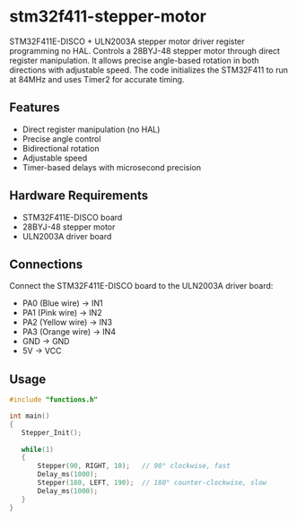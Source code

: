 # stm32f411-stepper-motor

STM32F411E-DISCO + ULN2003A stepper motor driver register programming no HAL.
Controls a 28BYJ-48 stepper motor through direct register manipulation.
It allows precise angle-based rotation in both directions with adjustable speed.
The code initializes the STM32F411 to run at 84MHz and uses Timer2 for accurate timing.

## Features

- Direct register manipulation (no HAL)
- Precise angle control
- Bidirectional rotation
- Adjustable speed
- Timer-based delays with microsecond precision

## Hardware Requirements

- STM32F411E-DISCO board
- 28BYJ-48 stepper motor
- ULN2003A driver board

## Connections

Connect the STM32F411E-DISCO board to the ULN2003A driver board:
- PA0 (Blue wire) → IN1
- PA1 (Pink wire) → IN2
- PA2 (Yellow wire) → IN3
- PA3 (Orange wire) → IN4
- GND → GND
- 5V → VCC


## Usage

```c
#include "functions.h"

int main()
{
   Stepper_Init();
   
   while(1)
   {
       Stepper(90, RIGHT, 10);   // 90° clockwise, fast
       Delay_ms(1000);
       Stepper(180, LEFT, 190);  // 180° counter-clockwise, slow
       Delay_ms(1000);
   }
}
